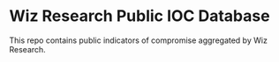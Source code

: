 # Wiz Research Public IOC Database

This repo contains public indicators of compromise aggregated by Wiz Research.
